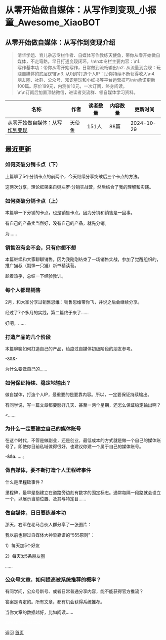 # 从零开始做自媒体：从写作到变现_小报童_Awesome_XiaoBOT

## 从零开始做自媒体：从写作到变现介绍
> 清华学姐、育儿杂志专栏作者、自媒体写作教练天使鱼，带你从零开始做自媒体，不走弯路，早日打通变现闭环。\n\n本专栏主要内容：\n1.  
写作基本功：带你从零开始写作，日常做到流畅输出\n2. 从流量到变现：玩赚自媒体的底层逻辑\n3. 从0到1打造个人IP：助你持续不断获得收入\n4.  
朋友圈、社群、公众号、知识星球和小红书等平台运营技巧\n\n承诺更新100篇。原价199元，内测价10元，一次订阅，终身阅读。  
\n\n订阅后加置顶帖微信，进读者交流群、领自媒体学习资料。  
  


|名称|作者|读者数量|内容数量|更新时间|
|---|---|---|---|---|
|[从零开始做自媒体：从写作到变现](https://xiaobot.net/p/huibenku?refer=0b133df9-27dc-423b-8101-639049001c13)|天使鱼|151人|88篇|2024-10-29|

## 最近更新
### 如何突破分销卡点（下）

上篇聊了5个分销卡点的前两个，今天继续分享突破后三个卡点的方法。

这两次分享，理论框架来自粥左罗·分销实战营，然后结合了我的理解和实践。

### 如何突破分销卡点（上）

本篇聊一下分销的卡点，也是销售卡点，因为分销和销售是一回事。

有自己的产品卖当然好，没有自己的产品，就先分销。

为......

### 销售没有会不会，只有你想不想

本篇继续和大家聊聊销售，因为我刚刚结束了一场销售实战，参加了觉醒组织的，推广猫叔（剽悍一只猫）新书精读营。

趁着热乎，总结一下经验教训。

### 每个人都是销售

2月，和大家分享过销售思维：销售思维带你飞，并说之后会继续分享。

经过了7个多月的实践，第二篇终于来了……

好吧，......

### 打造产品的几个阶段

本篇聊聊如何打造自己的产品，给度过自媒体初级阶段的朋友参考。

-&&&-

为什么要做自己的......

### 如何保证持续、稳定地输出？

做自媒体，打造个人IP，最重要的是要靠内容。所以，一定要保证持续输出。

有同学说，写一篇文章都要憋好几天、甚至一两个星期，还怎么保证稳定输出啊？

<......

### 为什么一定要建立自己的媒体账号

在这个时代，不管是做副业，还是创业，最低成本的方式就是做一个自己的媒体账号了。即使你目前私域做得很好，也建议你建一个属于自己的媒体账号。

-&&a......;

### 做自媒体，要不断打造个人里程碑事件

什么是里程碑事件？

里程碑，最早是指建立在道路旁边刻有数字的固定标志。通常每隔一段路就会设立一个，以展示当前位置、及其与特定目......

### 做自媒体，日日要练基本功

那天，右军在老马合伙人群分享了一张图片：

我以前也聊过自媒体大神梁靠谱的“555原则”：

1）每天加5个好友

2）每天发5条朋友圈

......

### 公众号文章，如何提高被系统推荐的概率？

有同学问，公众号新号、或者日常普通分享内容，能不能获得官方推流？

答案是肯定的。所有文章，都有机会获得系统推荐。

当你文章的数据越好，比如阅读......


<a href="https://github.com/Reno9527/awesome-xiaobot" style="color: white; text-decoration: none;">awesome-xiaobot</a>

返回 [首页](../README.md)

